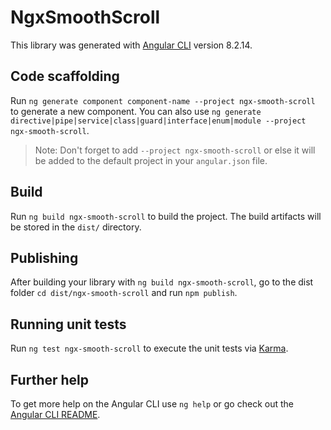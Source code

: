 # NgxSmoothScroll

This library was generated with [Angular CLI](https://github.com/angular/angular-cli) version 8.2.14.

## Code scaffolding

Run `ng generate component component-name --project ngx-smooth-scroll` to generate a new component. You can also use `ng generate directive|pipe|service|class|guard|interface|enum|module --project ngx-smooth-scroll`.
> Note: Don't forget to add `--project ngx-smooth-scroll` or else it will be added to the default project in your `angular.json` file. 

## Build

Run `ng build ngx-smooth-scroll` to build the project. The build artifacts will be stored in the `dist/` directory.

## Publishing

After building your library with `ng build ngx-smooth-scroll`, go to the dist folder `cd dist/ngx-smooth-scroll` and run `npm publish`.

## Running unit tests

Run `ng test ngx-smooth-scroll` to execute the unit tests via [Karma](https://karma-runner.github.io).

## Further help

To get more help on the Angular CLI use `ng help` or go check out the [Angular CLI README](https://github.com/angular/angular-cli/blob/master/README.md).
